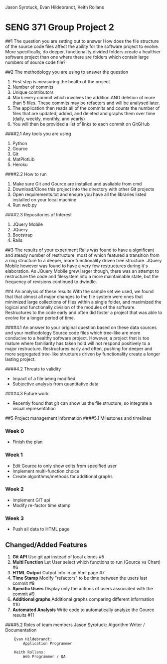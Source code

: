 Jason Syrotuck, Evan Hildebrandt, Keith Rollans

# SENG 371 Group Project 2 

##1 The question you are setting out to answer
How does the file structure of the source code files affect the ability for the software project to evolve. More specifically, do deeper, functionality divided folders create a healthier software project than one where there are folders which contain large numbers of source code file? 
	
##2 The methodology you are using to answer the question
1. 	First step is measuring the health of the project	
  1.  Number of commits	
  2. Unique contributors	
2. 	Mark every commit which involves the addition AND deletion of more than 5 files. These commits may be refactors and will be analysed later.	
3. 	The application then reads all of the commits and counts the number of files that are updated, added, and deleted and graphs them over time (daily, weekly, monthly, and yearly)	
4. You will then be provided a list of links to each commit on GitGHub 
	

####2.1 Any tools you are using 
1. Python	
2. Gource	
3. Git	
4. MatPlotLib	
5. Heroku
		
####2.2 How to run
1. Make sure Git and Gource are installed and avaliable from cmd	
2. Download/Clone this project into the directory with other Git projects 	
4. Open requirements.txt and ensure you have all the libraries listed installed on your local machine	
3. Run web.py	
		
		
####2.3 Repositories of Interest
1. JQuery Mobile	
2. JQuery	
3. Bootstrap	
4. Rails
		
##3 The results of your experiment
Rails was found to have a significant and steady number of restructure, most of which featured a transition from a ring structure to a deeper, more functionality driven tree structure. JQuery Mobile however was found to have a very few restructures during it's elaboration. As JQuery Mobile grew larger though, there was an attempt to restructure the code and filesystem into a more maintainable state, but the frequency of revisions continued to dwindle. 


##4 An analysis of these results
With the sample set we used, we found that that almost all major changes to the file system were ones that minimized large collections of files within a single folder, and maximized the logical and functionally division of the modules of the software. Restructures to the code early and often did foster a project that was able to evolve for a longer period of time.

####4.1 An answer to your original question based on these data sources and your methodology
Source code files which tree-like are more conducive to a healthy software project. However, a project that is too mature where familiarity has taken hold will not respond positively to a major restructure. Restructures early and often, pushing for deeper and more segregated tree-like structures driven by functionality create a longer lasting project. 

####4.2 Threats to validity
 - Impact of a file being modified
 - Subjective analysis from quantitative data

####4.3 Future work
 - Recently found that git can show us the file structure, so integrate a visual representation

	
##5 Project management information
####5.1 Milestones and timelines
### Week 0

+ Finish the plan

### Week 1

+ Edit Gource to only show edits from specified user
+ Implement multi-function choice
+ Create algorithms/methods for additional graphs

### Week 2

+ Implement GIT api
+ Modify re-factor time stamp

### Week 3

+ Push all data to HTML page

## Changed/Added Features
1. **Git API** Use git api instead of local clones #5 
2. **Multi Function** Let User select which functions to run (Gource vs Chart) #6 
3. **HTML Output** Output info in an html page #7 
4. **Time Stamp** Modify "refactors" to be time between the users last commit #8 
5. **Specific Users** Display only the actions of users associated with the commit #9 
6. **Additional graphs** Additional graphs comparing different information #10 
7. **Automated Analysis** Write code to automatically analyze the Gource results #11 

####5.2 Roles of team members
		Jason Syrotuck: 
			Algorithm Writer / Documentation
		
		Evan Hildebrandt: 
			Application Programmer
		
		Keith Rollans:	
			Web Programmer / QA

	
	
